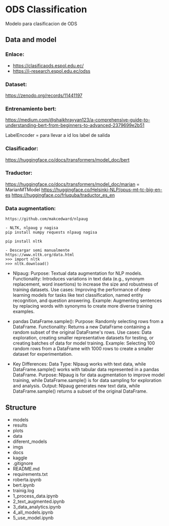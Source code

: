 # ODS Classification
Modelo para clasificacion de ODS

## Data and model
### Enlace:
- https://clasificaods.espol.edu.ec/
- https://i-research.espol.edu.ec/odss

### Dataset: 
https://zenodo.org/records/11441197

### Entrenamiento bert: 
https://medium.com/@shaikhrayyan123/a-comprehensive-guide-to-understanding-bert-from-beginners-to-advanced-2379699e2b51

LabelEncoder = para llevar a id los label de salida

### Clasificador:
https://huggingface.co/docs/transformers/model_doc/bert

### Traductor:
https://huggingface.co/docs/transformers/model_doc/marian = MarianMTModel
https://huggingface.co/Helsinki-NLP/opus-mt-tc-big-en-es
https://huggingface.co/frluquba/traductor_es_en

### Data augmentation:
    https://github.com/makcedward/nlpaug

    - NLTK, nlpaug y nagisa
    pip install numpy requests nlpaug nagisa

    pip install nltk

    - Descargar semi manualmente
    https://www.nltk.org/data.html
    >>> import nltk
    >>> nltk.download()



- Nlpaug: 
Purpose: Textual data augmentation for NLP models. 
Functionality: Introduces variations in text data (e.g., synonym replacement, word insertions) to increase the size and robustness of training datasets. 
Use cases: Improving the performance of deep learning models for tasks like text classification, named entity recognition, and question answering. 
Example: Augmenting sentences by replacing words with synonyms to create more diverse training examples. 

- pandas DataFrame.sample():
Purpose: Randomly selecting rows from a DataFrame. 
Functionality: Returns a new DataFrame containing a random subset of the original DataFrame's rows. 
Use cases: Data exploration, creating smaller representative datasets for testing, or creating batches of data for model training. 
Example: Selecting 100 random rows from a DataFrame with 1000 rows to create a smaller dataset for experimentation. 

- Key Differences: 
Data Type: Nlpaug works with text data, while DataFrame.sample() works with tabular data represented in a pandas DataFrame. 
Purpose: Nlpaug is for data augmentation to improve model training, while DataFrame.sample() is for data sampling for exploration and analysis. 
Output: Nlpaug generates new text data, while DataFrame.sample() returns a subset of the original DataFrame. 

## Structure
- models
- results
- plots
- data
- diferent_models
- imgs
- docs
- kaggle
- .gitignore
- README.md
- requirements.txt
- roberta.ipynb
- bert.ipynb
- trainig.log
- 1_process_data.ipynb
- 2_text_augmented.ipynb
- 3_data_analytics.ipynb
- 4_all_models.ipynb
- 5_use_model.ipynb
